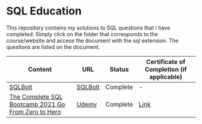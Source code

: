 # SQL Education
This repository contains my solutions to SQL questions that I have completed. Simply click on the folder that corresponds to the course/website and access the document with the sql extension. The questions are listed on the document.

Content | URL | Status | Certificate of Completion (if applicable)
----------- | --------------------------------- | ----------- | --------------------------------- |
[SQLBolt](https://github.com/Sheikh-Umar/online-learning/blob/main/sqlbolt/sqlbolt-answers.sql) | [SQLBolt](https://sqlbolt.com/) | Complete | -
[The Complete SQL Bootcamp 2021 Go From Zero to Hero](https://github.com/Sheikh-Umar/online-learning/blob/main/the-complete-sql-bootcamp-2021-go-from-zero-to-hero/answer.sql) | [Udemy](https://www.udemy.com/course/the-complete-sql-bootcamp/) | Complete | [Link](https://github.com/Sheikh-Umar/sql-education/blob/main/the-complete-sql-bootcamp-2021-go-from-zero-to-hero/sheikh-umar-udemy-sql-course-certificate-of-completion.pdf)
